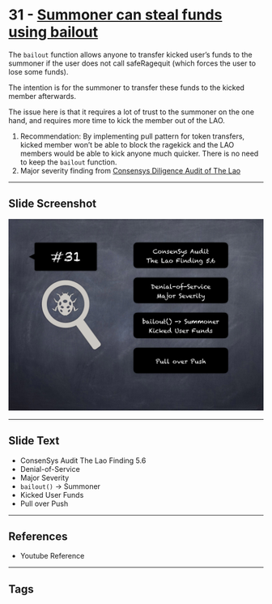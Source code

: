 
# 31 - [Summoner can steal funds using bailout](./Summoner%20can%20steal%20funds%20using%20bailout.md)

The `bailout` function allows anyone to transfer kicked user’s funds to the summoner if the user does not call safeRagequit (which forces the user to lose some funds). 

The intention is for the summoner to transfer these funds to the kicked member afterwards. 

The issue here is that it requires a lot of trust to the summoner on the one hand, and requires more time to kick the member out of the LAO.

1. Recommendation: By implementing pull pattern for token transfers, kicked member won’t be able to block the ragekick and the LAO members would be able to kick anyone much quicker. There is no need to keep the `bailout` function.
2. Major severity finding from [Consensys Diligence Audit of The Lao](https://consensys.net/diligence/audits/2020/01/the-lao)
___
## Slide Screenshot
![031.png](../../images/7.%20Audit%20Findings%20101/031.png)
___
## Slide Text
- ConsenSys Audit The Lao Finding 5.6
- Denial-of-Service
- Major Severity
- `bailout()` -> Summoner
- Kicked User Funds
- Pull over Push
___
## References
- Youtube Reference
___
## Tags
